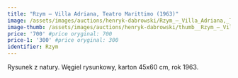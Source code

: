 ```yaml
---
title: "Rzym – Villa Adriana, Teatro Marittimo (1963)"
image: /assets/images/auctions/henryk-dabrowski/Rzym_–_Villa_Adriana,_Teatro_Marittimo_(1963).jpg
image-thumb: /assets/images/auctions/henryk-dabrowski/thumb__Rzym_–_Villa_Adriana,_Teatro_Marittimo_(1963).jpg
price: '700' #price oryginal: 700
price-1: '300' #price oryginal: 300
identifier: Rzym
---
```


Rysunek z natury. Węgiel rysunkowy, karton 45x60 cm, rok 1963.